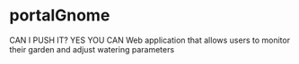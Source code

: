 portalGnome
===========
CAN I PUSH IT? YES YOU CAN
Web application that allows users to monitor their garden and adjust watering parameters
